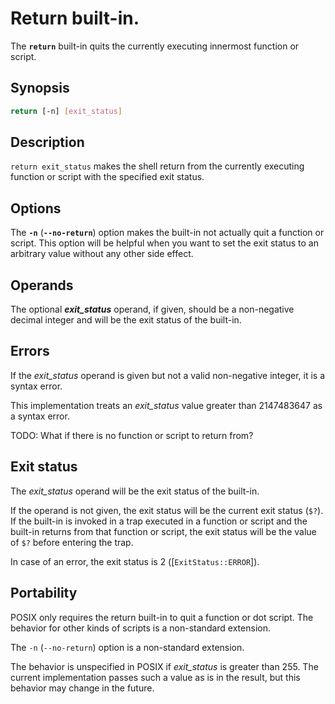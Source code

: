 # Return built-in.

The **`return`** built-in quits the currently executing innermost function
or script.

## Synopsis

```sh
return [-n] [exit_status]
```

## Description

`return exit_status` makes the shell return from the currently executing
function or script with the specified exit status.

## Options

The **`-n`** (**`--no-return`**) option makes the built-in not actually quit
a function or script. This option will be helpful when you want to set the
exit status to an arbitrary value without any other side effect.

## Operands

The optional ***exit_status*** operand, if given, should be a non-negative
decimal integer and will be the exit status of the built-in.

## Errors

If the *exit_status* operand is given but not a valid non-negative integer,
it is a syntax error.

This implementation treats an *exit_status* value greater than 2147483647 as
a syntax error.

TODO: What if there is no function or script to return from?

## Exit status

The *exit_status* operand will be the exit status of the built-in.

If the operand is not given, the exit status will be the current exit status
(`$?`). If the built-in is invoked in a trap executed in a function or
script and the built-in returns from that function or script, the exit
status will be the value of `$?` before entering the trap.

In case of an error, the exit status is 2 ([`ExitStatus::ERROR`]).

## Portability

POSIX only requires the return built-in to quit a function or dot script.
The behavior for other kinds of scripts is a non-standard extension.

The `-n` (`--no-return`) option is a non-standard extension.

The behavior is unspecified in POSIX if *exit_status* is greater than 255.
The current implementation passes such a value as is in the result, but this
behavior may change in the future.
